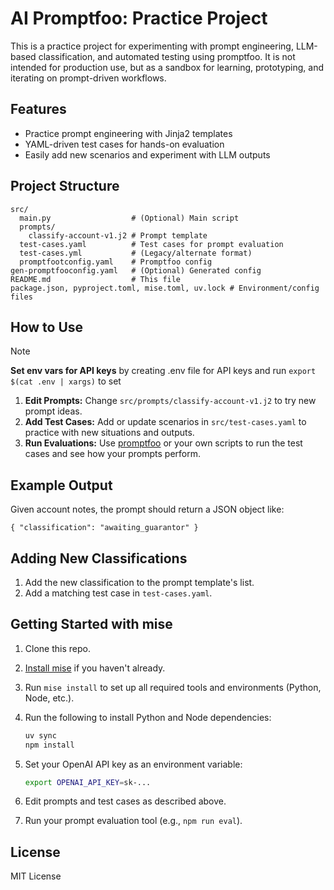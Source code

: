 
# AI Promptfoo: Practice Project

This is a practice project for experimenting with prompt engineering, LLM-based classification, and automated testing using promptfoo. It is not intended for production use, but as a sandbox for learning, prototyping, and iterating on prompt-driven workflows.


## Features

- Practice prompt engineering with Jinja2 templates
- YAML-driven test cases for hands-on evaluation
- Easily add new scenarios and experiment with LLM outputs


## Project Structure

```
src/
  main.py                  # (Optional) Main script
  prompts/
    classify-account-v1.j2 # Prompt template
  test-cases.yaml          # Test cases for prompt evaluation
  test-cases.yml           # (Legacy/alternate format)
  promptfootconfig.yaml    # Promptfoo config
gen-promptfooconfig.yaml   # (Optional) Generated config
README.md                  # This file
package.json, pyproject.toml, mise.toml, uv.lock # Environment/config files
```


## How to Use

> [!Note]
> **Set env vars for API keys**
> by creating .env file for API keys and run `export $(cat .env | xargs)` to set

1. **Edit Prompts:** Change `src/prompts/classify-account-v1.j2` to try new prompt ideas.
2. **Add Test Cases:** Add or update scenarios in `src/test-cases.yaml` to practice with new situations and outputs.
3. **Run Evaluations:** Use [promptfoo](https://github.com/promptfoo/promptfoo) or your own scripts to run the test cases and see how your prompts perform.


## Example Output

Given account notes, the prompt should return a JSON object like:

```
{ "classification": "awaiting_guarantor" }
```


## Adding New Classifications

1. Add the new classification to the prompt template's list.
2. Add a matching test case in `test-cases.yaml`.


## Getting Started with mise

1. Clone this repo.
2. [Install mise](https://mise.jdx.dev/) if you haven't already.
3. Run `mise install` to set up all required tools and environments (Python, Node, etc.).
4. Run the following to install Python and Node dependencies:

   ```sh
   uv sync
   npm install
   ```

5. Set your OpenAI API key as an environment variable:

   ```sh
   export OPENAI_API_KEY=sk-...
   ```

6. Edit prompts and test cases as described above.
7. Run your prompt evaluation tool (e.g., `npm run eval`).


## License

MIT License
